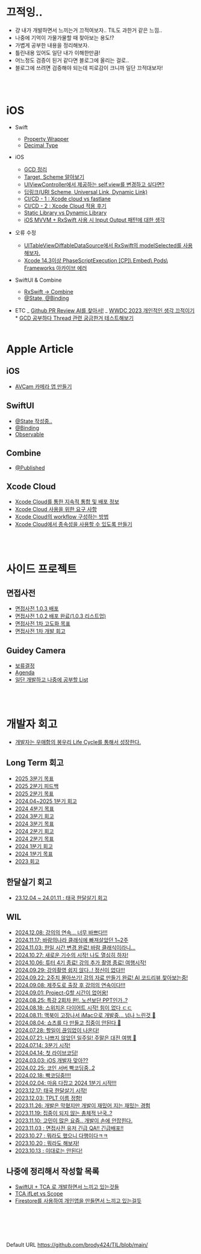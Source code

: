 # 끄적잉..

-   걍 내가 개발하면서 느끼는거 끄적여보자.. TIL도 과한거 같은 느낌..
-   나중에 기억이 가물가물할 때 찾아보는 용도!?
-   가볍게 공부한 내용을 정리해보자.
-   틀린내용 있어도 일단 내가 이해한만큼!
-   어느정도 검증이 된거 같다면 블로그에 올리는 걸로..
-   블로그에 쓰려면 검증해야 되는데 피로감이 크니까 일단 끄적대보자!

<br/><br/>

# iOS

-   Swift
    -   [Property Wrapper](https://github.com/brody424/TIL/tree/main/ios/til/property_wrapper.md)
    -   [Decimal Type](https://github.com/brody424/TIL/blob/main/ios/til/swift_decimal_type.md)
-   iOS

    -   [GCD 정리](https://github.com/brody424/TIL/blob/main/ios/til/dispatch_queue.md)
    -   [Target, Scheme 알아보기](https://github.com/brody424/TIL/blob/main/ios/til/target_scheme.md)
    -   [UIViewController에서 제공하는 self.view를 변경하고 싶다면?](https://github.com/brody424/TIL/blob/main/ios/til/viewcontroller_view_change.md)
    -   [딥링크(URI Scheme, Universal Link, Dynamic Link)](https://github.com/brody424/TIL/blob/main/ios/til/uri_scheme_universal_link.md)
    -   [CI/CD - 1 : Xcode cloud vs fastlane](https://github.com/brody424/TIL/tree/main/ios/cicd_1.md)
    -   [CI/CD - 2 : Xcode Cloud 적용 후기](https://github.com/brody424/TIL/tree/main/ios/cicd_2.md)
    -   [Static Library vs Dynamic Library](https://github.com/brody424/TIL/tree/main/ios/til/static_library_dynamic_library.md)
    -   [iOS MVVM + RxSwift 사용 시 Input Output 패턴에 대한 생각](https://github.com/brody424/TIL/tree/main/ios/til/mvvm_input_output_0.md)

-   오류 수정

    -   [UITableViewDiffableDataSource에서 RxSwift의 modelSelected를 사용해보자.](https://github.com/brody424/TIL/blob/main/ios/error/Diffable_DataSource_RxSwift_Select.md)
    -   [Xcode 14.3이상 PhaseScriptExecution [CP]\ Embed\ Pods\ Frameworks 아카이브 에러](https://github.com/brody424/TIL/blob/main/ios/error/xcode_14_3_error.md)

-   SwiftUI & Combine
    -   [RxSwift -> Combine](https://github.com/brody424/TIL/blob/main/ios/til/combine_swiftui/rxswift_combine_convert.md)
    -   [@State, @Binding](https://github.com/brody424/TIL/blob/main/ios/til/combine_swiftui/state_binding_observedObject.md)
-   ETC
    _ [Github PR Review AI를 찾아서!](https://github.com/brody424/TIL/blob/main/ios/etc/pr_review_ai.md)
    _ [WWDC 2023 개인적인 생각 끄적이기](https://github.com/brody424/TIL/blob/main/ios/etc/wwdc_2023_personal_thoughts.md) \* [GCD 공부하다 Thread 관련 궁금한거 테스트해보기](https://github.com/brody424/TIL/tree/main/ios/til/concurrent/thread_question.md)
    <br/><br/>

# Apple Article

## iOS

-   [AVCam 카메라 앱 만들기](https://github.com/brody424/TIL/tree/main/ios/documentation/AVCam_Building_a_Camera_App.md)

## SwiftUI

-   [@State 작성중..](https://github.com/brody424/TIL/tree/main/ios/documentation/SwiftUI_Combine/SwiftUI_State.md)
-   [@Binding](https://github.com/brody424/TIL/tree/main/ios/documentation/SwiftUI_Combine/SwiftUI_Binding.md)
-   [Observable](https://github.com/brody424/TIL/tree/main/ios/documentation/SwiftUI_Combine/SwiftUI_Observable.md)

## Combine

-   [@Published](https://github.com/brody424/TIL/tree/main/ios/documentation/SwiftUI_Combine/Published.md)

## Xcode Cloud

-   [Xcode Cloud를 통한 지속적 통합 및 배포 정보](https://github.com/brody424/TIL/tree/main/ios/documentation/About_continuous_integration_and_delivery_with_Xcode_Cloud.md)
-   [Xcode Cloud 사용을 위한 요구 사항](https://github.com/brody424/TIL/tree/main/ios/documentation/Requirements_for_using_Xcode_Cloud.md)
-   [Xcode Cloud의 workflow 구성하는 방법](https://github.com/brody424/TIL/tree/main/ios/documentation/Configuring_your_first_Xcode_Cloud_workflow.md)
-   [Xcode Cloud에서 종속성을 사용할 수 있도록 만들기](https://github.com/brody424/TIL/tree/main/ios/documentation/Making_dependencies_available_to_Xcode_Cloud.md)

<br/><br/>

# 사이드 프로젝트

## 면접사전

-   [면접사전 1.0.3 배포](https://github.com/brody424/TIL/blob/main/ios/sideproject/interview_dictionary/interview_dictionary_4.md)
-   [면접사전 1.0.2 배포 완료(1.0.3 리스트업)](https://github.com/brody424/TIL/blob/main/ios/sideproject/interview_dictionary/interview_dictionary_3.md)
-   [면접사전 1차 고도화 목표](https://github.com/brody424/TIL/blob/main/ios/sideproject/interview_dictionary/interview_dictionary_2.md)
-   [면접사전 1차 개발 회고](https://github.com/brody424/TIL/blob/main/ios/sideproject/interview_dictionary/interview_dictionary_1.md)

## Guidey Camera

-   [보류결정](https://github.com/brody424/TIL/blob/main/ios/sideproject/tplt/guidey_hold.md)
-   [Agenda](https://github.com/brody424/TIL/blob/main/ios/sideproject/tplt/agenda.md)
-   [일단 개발하고 나중에 공부할 List](https://github.com/brody424/TIL/blob/main/ios/sideproject/tplt/first_develop_after_study_list)

<br/><br/>

# 개발자 회고

-   [개발자는 우매함의 봉우리 Life Cycle를 통해서 성장한다.](https://github.com/brody424/TIL/tree/main/ios/diary/mount_stupid.md)

## Long Term 회고

-   [2025 3분기 목표](https://github.com/brody424/TIL/tree/main/ios/diary/longterm/2025_q3_okr.md)
-   [2025 2분기 피드백](https://github.com/brody424/TIL/tree/main/ios/diary/longterm/2025_q2_feedback.md)
-   [2025 2분기 목표](https://github.com/brody424/TIL/tree/main/ios/diary/longterm/2025_q2_okr.md)
-   [2024.04~2025 1분기 회고](https://github.com/brody424/TIL/tree/main/ios/diary/longterm/2025_q1_feedback.md)
-   [2024 4분기 목표](https://github.com/brody424/TIL/tree/main/ios/diary/longterm/2024_q4_ork.md)
-   [2024 3분기 회고](https://github.com/brody424/TIL/tree/main/ios/diary/longterm/2024_q3_feedback.md)
-   [2024 3분기 목표](https://github.com/brody424/TIL/tree/main/ios/diary/longterm/2024_q3_ork.md)
-   [2024 2분기 회고](https://github.com/brody424/TIL/tree/main/ios/diary/longterm/2024_q2_feedback.md)
-   [2024 2분기 목표](https://github.com/brody424/TIL/tree/main/ios/diary/longterm/2024_q2_ork.md)
-   [2024 1분기 회고](https://github.com/brody424/TIL/tree/main/ios/diary/longterm/2024_1_quarter_feedback.md)
-   [2024 1분기 목표](https://github.com/brody424/TIL/tree/main/ios/diary/longterm/2024_1_4_okr.md)
-   [2023 회고](https://github.com/brody424/TIL/tree/main/ios/diary/longterm/retrospect_2023.md)

## 한달살기 회고

-   [23.12.04 ~ 24.01.11 : 태국 한달살기 회고](https://github.com/brody424/TIL/tree/main/ios/diary/longterm/2023_thailand_worcation.md)

## WIL

-   [2024.12.08: 강의의 연속... 너무 바쁘다!!!](https://github.com/brody424/TIL/tree/main/ios/diary/241208.md)
-   [2024.11.17: 바람의나라 클래식에 빠져살았던 1~2주](https://github.com/brody424/TIL/tree/main/ios/diary/241117.md)
-   [2024.11.03: 한일 시간 변경 완료! 바람 클래식이라니...](https://github.com/brody424/TIL/tree/main/ios/diary/241103.md)
-   [2024.10.27: 새로운 기수의 시작! 나도 열심히 하자!](https://github.com/brody424/TIL/tree/main/ios/diary/241027.md)
-   [2024.10.06: 튜터 4기 종료! 강의 추가 촬영 종료! 여행시작!](https://github.com/brody424/TIL/tree/main/ios/diary/241006.md)
-   [2024.09.29: 강의촬영 쉽지 않다..! 정신이 없다!!!](https://github.com/brody424/TIL/tree/main/ios/diary/240929.md)
-   [2024.09.22: 2주치 몰아쓰기! 강의 자료 만들기 완료! AI 코드리뷰 찾아보는중!](https://github.com/brody424/TIL/tree/main/ios/diary/240922.md)
-   [2024.09.08: 제주도로 출장 후 강의의 연속이다!!!](https://github.com/brody424/TIL/tree/main/ios/diary/240908.md)
-   [2024.09.01: Project-G할 시간이 없어용!](https://github.com/brody424/TIL/tree/main/ios/diary/240901.md)
-   [2024.08.25: 특강 2회차 완!. 노션보단 PPT인가..?](https://github.com/brody424/TIL/tree/main/ios/diary/240825.md)
-   [2024.08.18: 스위치온 다이어트 시작! 힘이 없다 ㄷㄷ](https://github.com/brody424/TIL/tree/main/ios/diary/240818.md)
-   [2024.08.11: 맥북이 고장나서 iMac으로 개발중... 넘나 느린것 🥲](https://github.com/brody424/TIL/tree/main/ios/diary/240811.md)
-   [2024.08.04: 쇼츠를 다 만들고 집중이 안된다 🫠](https://github.com/brody424/TIL/tree/main/ios/diary/240804.md)
-   [2024.07.28: 할일이 끊임없이 나온다!](https://github.com/brody424/TIL/tree/main/ios/diary/240728.md)
-   [2024.07.21: 나쁘지 않았던 일주일! 주말은 대전 여행 🚄](https://github.com/brody424/TIL/tree/main/ios/diary/240721.md)
-   [2024.07.14: 3분기 시작!](https://github.com/brody424/TIL/tree/main/ios/diary/240714.md)
-   [2024.04.14: 첫 라이브코딩!](https://github.com/brody424/TIL/tree/main/ios/diary/240414.md)
-   [2024.03.03: iOS 개발자 맞아??](https://github.com/brody424/TIL/tree/main/ios/diary/240303.md)
-   [2024.02.25: 코인 서버 빡코딩중..2](https://github.com/brody424/TIL/tree/main/ios/diary/240225.md)
-   [2024.02.18: 빡코딩중!!!!](https://github.com/brody424/TIL/tree/main/ios/diary/240218.md)
-   [2024.02.04: 마음 다잡고 2024 1분기 시작!!!](https://github.com/brody424/TIL/tree/main/ios/diary/240204.md)
-   [2023.12.17: 태국 한달살기 시작!](https://github.com/brody424/TIL/tree/main/ios/diary/231217.md)
-   [2023.12.03: TPLT 이름 정함!](https://github.com/brody424/TIL/tree/main/ios/diary/231203.md)
-   [2023.11.26: 개발은 막혔지만 개발이 재밌어 지는 재밌는 경험](https://github.com/brody424/TIL/tree/main/ios/diary/231126.md)
-   [2023.11.19: 집중이 되지 않는 총체적 난국..?](https://github.com/brody424/TIL/tree/main/ios/diary/231119.md)
-   [2023.11.10: 고민이 많은 요즘.. 개발이 손에 안잡힌다.](https://github.com/brody424/TIL/tree/main/ios/diary/231110.md)
-   [2023.11.03 : 면접사전 유저 긴급 QA!! 긴급배포!!](https://github.com/brody424/TIL/tree/main/ios/diary/231103.md)
-   [2023.10.27 : 뭐라도 했으니 다행이다ㅋㅋ](https://github.com/brody424/TIL/tree/main/ios/diary/231027.md)
-   [2023.10.20 : 뭐라도 해보자!](https://github.com/brody424/TIL/tree/main/ios/diary/231020.md)
-   [2023.10.13 : 이대로는 안된다!](https://github.com/brody424/TIL/tree/main/ios/diary/231013.md)

## 나중에 정리해서 작성할 목록

-   [SwiftUI + TCA 로 개발하면서 느끼고 있는것들](https://github.com/brody424/TIL/tree/main/ios/diary/feel/swiftui_felt.md)
-   [TCA ifLet vs Scope](https://github.com/brody424/TIL/tree/main/ios/diary/feel/tca_iflet_scope.md)
-   [Firestore를 사용하여 개인앱을 만들면서 느끼고 있는걸듯](https://github.com/brody424/TIL/tree/main/ios/diary/feel/firestore_felt.md)

<br/><br/><br/><br/><br/>
Default URL https://github.com/brody424/TIL/blob/main/
